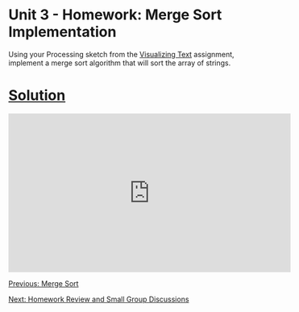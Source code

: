 # Unit 3 - Homework: Merge Sort Implementation

Using your Processing sketch from the [Visualizing Text](homework1.md) assignment, implement a merge sort algorithm that will sort the array of strings.

# [Solution](https://github.com/blwatkins/Data-Structures-From-A-New-Perspective/blob/master/3_Sorting/HomeworkSolutions/Homework4/src/MergeSort.java)

<iframe width="560" height="315" src="https://www.youtube.com/embed/NJobz1fWVs8" frameborder="0" allowfullscreen></iframe>

<br>

[Previous: Merge Sort](day4.md)

[Next: Homework Review and Small Group Discussions](day5.md)
